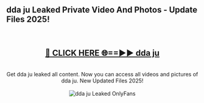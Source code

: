 <h2>dda ju Leaked Private Video And Photos - Update Files 2025!</h2>
<br>
<div align="center">
<h2><a href="https://top-ai-tools.click/QrbHav" rel="nofollow">🔴 CLICK HERE 🌐==►► dda ju</a></h2>
<br>
Get dda ju leaked all content. Now you can access all videos and pictures of dda ju. New Updated Files 2025!
<br>
<br>
<a href="https://top-ai-tools.click/QrbHav" rel="nofollow" data-target="animated-image.originalLink"><img src="https://i.ibb.co.com/WyWwxjT/player-gif2.gif" alt="dda ju Leaked  OnlyFans" style="max-width: 100%; display: inline-block;" data-target="animated-image.originalImage"></a>
</div>
<br>
